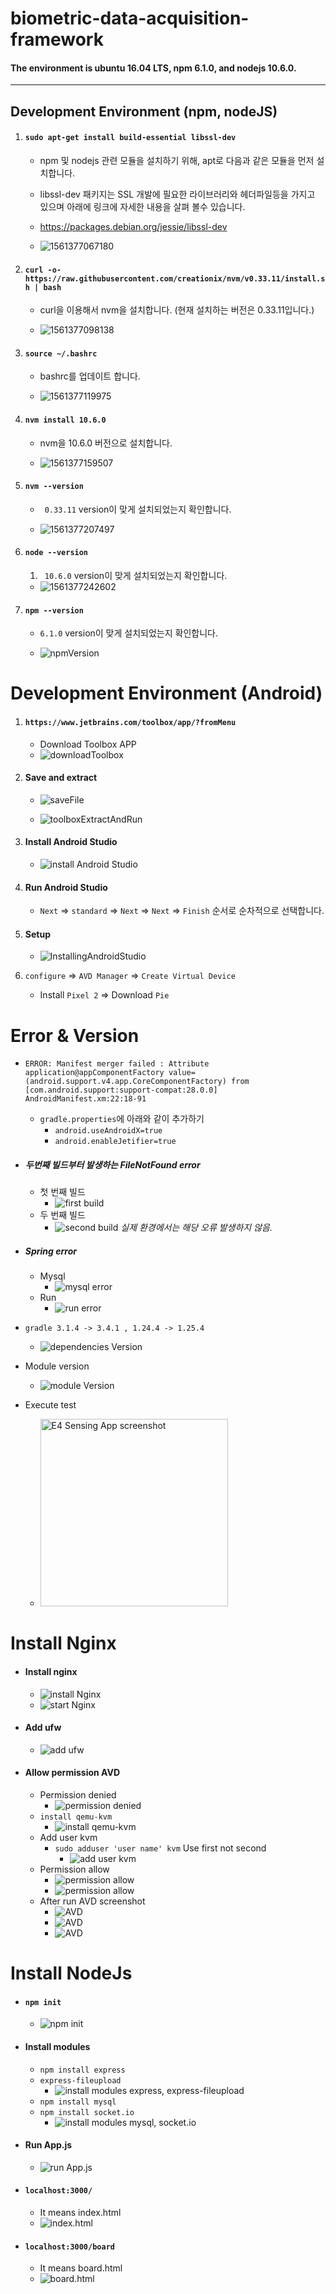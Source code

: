 # biometric-data-acquisition-framework

#### The environment is ubuntu 16.04 LTS, npm 6.1.0, and nodejs 10.6.0.

---

## Development Environment (npm, nodeJS)

1. #### `sudo apt-get install build-essential libssl-dev`

   - npm 및 nodejs 관련 모듈을 설치하기 위해, apt로 다음과 같은 모듈을 먼저 설치합니다.

   - libssl-dev 패키지는 SSL 개발에 필요한 라이브러리와 헤더파일등을 가지고 있으며 아래에 링크에 자세한 내용을 살펴 볼수 있습니다.

   - https://packages.debian.org/jessie/libssl-dev

   - ![1561377067180](./ReadMeImage/installLibssl.png)

2. #### `curl -o- https://raw.githubusercontent.com/creationix/nvm/v0.33.11/install.sh | bash`

   - curl을 이용해서 nvm을 설치합니다. (현재 설치하는 버전은 0.33.11입니다.)

   - ![1561377098138](./ReadMeImage/curlNvmInstall.png)

3. #### `source ~/.bashrc`

   - bashrc를 업데이트 합니다.

   - ![1561377119975](./ReadMeImage/sourceBashrc.png)

4. #### `nvm install 10.6.0`

   - nvm을 10.6.0 버전으로 설치합니다.

   - ![1561377159507](./ReadMeImage/nvmInstall.png)

5. #### `nvm --version`

   - ` 0.33.11` version이 맞게 설치되었는지 확인합니다.

   - ![1561377207497](./ReadMeImage/nvmVersion.png)

6. #### `node --version`

   1. ` 10.6.0`  version이 맞게 설치되었는지 확인합니다.

   - ![1561377242602](./ReadMeImage/nodejsVersion.png)

7. #### `npm --version`

   - `6.1.0` version이 맞게 설치되었는지 확인합니다.

   - ![npmVersion](./ReadMeImage/npmVersion.png)



# Development Environment (Android)

1. #### `https://www.jetbrains.com/toolbox/app/?fromMenu` 

   - Download Toolbox APP
   - ![downloadToolbox](./ReadMeImage/downloadToolbox.png)

2. #### Save and extract

   - ![saveFile](./ReadMeImage/saveFile.png)

     

   - ![toolboxExtractAndRun](./ReadMeImage/toolboxExtractAndRun.png)

3. #### Install Android Studio

   - ![install Android Studio](./ReadMeImage/installAndroidStudio.png)

4. #### Run Android Studio

   - `Next` => `standard` => `Next` => `Next` => `Finish` 순서로 순차적으로 선택합니다.

5. #### Setup

   - ![InstallingAndroidStudio](./ReadMeImage/InstallingAndroid.png)

6. `configure` => `AVD Manager` => `Create Virtual Device`

   - Install `Pixel 2` => Download `Pie`

# Error & Version

- `ERROR: Manifest merger failed : Attribute application@appComponentFactory value=(android.support.v4.app.CoreComponentFactory) from [com.android.support:support-compat:28.0.0] AndroidManifest.xm:22:18-91`
  - `gradle.properties`에 아래와 같이 추가하기
    - `android.useAndroidX=true`
    - `android.enableJetifier=true`

- ##### 두번째 빌드부터 발생하는 FileNotFound error
  - 첫 번째 빌드
    - ![first build](./ReadMeImage/FirstBuild.PNG)
  - 두 번째 빌드
    - ![second build](./ReadMeImage/SecondBuild.PNG)
     *실제 환경에서는 해당 오류 발생하지 않음.*
- ##### Spring error  
  - Mysql
    - ![mysql error](./ReadMeImage/error1.png)
  - Run
    - ![run error](./ReadMeImage/error2.png)
- `gradle 3.1.4 -> 3.4.1 , 1.24.4 -> 1.25.4`
  
  - ![dependencies Version](./ReadMeImage/dependenciesVersion.png)
- Module version
  
  - ![module Version](./ReadMeImage/moduleVersion.png)
- Execute test
  
  - <img src="./ReadMeImage/E4sensingApp.jpg" width="300" alt="E4 Sensing App screenshot">

# Install Nginx

- #### Install nginx
  
  - ![install Nginx](./ReadMeImage/installNginx.png)
  - ![start Nginx](./ReadMeImage/startNginx.png)
- #### Add ufw
  
  - ![add ufw](./ReadMeImage/addUfw.png)
- #### Allow permission AVD
  
  - Permission denied
    - ![permission denied](./ReadMeImage/AVDPermissionDenied.png)
  - `install qemu-kvm`
    - ![install qemu-kvm](./ReadMeImage/installQemuKvm.png)
  - Add user kvm
    - `sudo adduser 'user name' kvm`  Use first not second
      - ![add user kvm](./ReadMeImage/adduserKvm.png)
  - Permission allow
    - ![permission allow](./ReadMeImage/permissionAllow1.png)
    - ![permission allow](./ReadMeImage/permissionAllow2.png)
  - After run AVD screenshot
    - ![AVD](./ReadMeImage/AVD1.png)
    - ![AVD](./ReadMeImage/AVD2.png)
    - ![AVD](./ReadMeImage/AVD3.png)

# Install NodeJs

- #### `npm init`
  
  - ![npm init](./ReadMeImage/npmInit.png)
- #### Install modules
  
  - `npm install express`
  - `express-fileupload`
    - ![install modules express, express-fileupload](./ReadMeImage/installModules1.png)
  - `npm install mysql`
  - `npm install socket.io`
    - ![install modules mysql, socket.io](./ReadMeImage/installModules2.png)
- #### Run App.js
  
  - ![run App.js](./ReadMeImage/runAppJs.png)
- #### `localhost:3000/`
  
  - It means index.html
  - ![index.html](./ReadMeImage/indexHtml.png)
- #### `localhost:3000/board`
  
  - It means board.html
  - ![board.html](./ReadMeImage/boardHtml.png)
